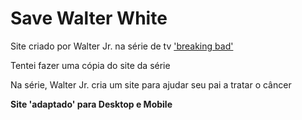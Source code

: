 <h1>Save Walter White</h1>


<p>Site criado por Walter Jr. na série de tv <a href="https://pt.wikipedia.org/wiki/Breaking_Bad">'breaking bad'</a> </p>

<p>Tentei fazer uma cópia do site da série</p>

<p>Na série, Walter Jr. cria um site para ajudar seu pai a tratar o câncer</p>

<b>Site 'adaptado' para Desktop e Mobile</b>
